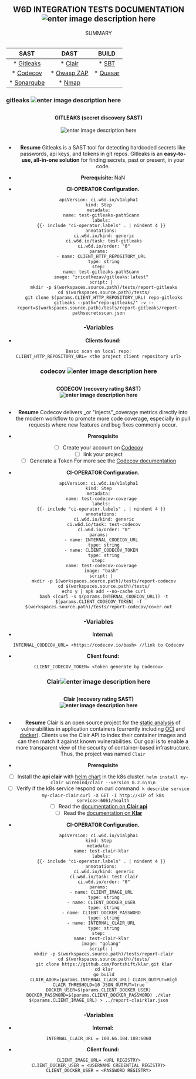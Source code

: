 ## **<center>W6D INTEGRATION TESTS DOCUMENTATION <br/> ![enter image description here](https://www.w6d.io/images/Logo.svg)<center/>**
<div  align="center">
SUMMARY
<table>

|      SAST       |       DAST      |       BUILD     |
| :---------------: | :---------------:| :---------------: |
|* [Gitleaks](#gitleaks)|* [Clair](#clair)|* [SBT](#gitleaks)|
|* [Codecov]( #codecov)|* [Owasp ZAP](#owaspzap)|* [Quasar](#quasar)|
|* [Sonarqube](#sonarqube)|* [Nmap](#nmap)||
</table>
</div>

### gitleaks ![enter image description here](https://www.w6d.io/images/Logo.svg)
##
**<center>**GITLEAKS** (secret discovery SAST)<center/>**<br/>![enter image description here](https://www.w6d.io/images/Logo.svg)
##
 - **Resume**
 Gitleaks is a SAST tool for detecting hardcoded secrets like passwords, api keys, and tokens in git repos. Gitleaks is an **easy-to-use, all-in-one solution** for finding secrets, past or present, in your code.

 - **Prerequisite:**
    NaN

 - **CI-OPERATOR Configuration.**
```
apiVersion: ci.w6d.io/v1alpha1
kind: Step
metadata:
  name: test-gitleaks-pathScann
  labels:
  {{- include "ci-operator.labels" . | nindent 4 }}
  annotations:
    ci.w6d.io/kind: generic
    ci.w6d.io/task: test-gitleaks
    ci.w6d.io/order: "0"
params:
  - name: CLIENT_HTTP_REPOSITORY_URL
    type: string
step:
  name: test-gitleaks-pathScann
  image: "zricethezav/gitleaks:latest"
  script: |
    mkdir -p $(workspaces.source.path)/tests/report-gitleaks
    cd $(workspaces.source.path)/tests/
    git clone $(params.CLIENT_HTTP_REPOSITORY_URL) repo-gitleaks
    gitleaks --path="repo-gitleaks/" -v --report=$(workspaces.source.path)/tests/report-gitleaks/report-pathsecretsscan.json

```
 ### -**Variables**
 - **Clients found:**
  ```
 Basic scan on local repo:
CLIENT_HTTP_REPOSITORY_URL= <the project client repository url>
```

### codecov ![enter image description here](https://www.w6d.io/images/Logo.svg)
##
**<center>**CODECOV**  (recovery rating SAST)<br/>![enter image description here](https://www.w6d.io/images/Logo.svg)<center/>**
 ##
  - **Resume**
Codecov delivers  _or "injects"_coverage metrics directly into the modern workflow to promote more code coverage, especially in pull requests where new features and bug fixes commonly occur.

 - **Prerequisite**


 - [ ] Create your account on [Codecov](https://about.codecov.io/sign-up/)
 - [ ]  link your project
 - [ ] Generate a Token
    For more see the [Codecov documentation](https://docs.codecov.io/docs/quick-start)

 - **CI-OPERATOR Configuration.**

```
apiVersion: ci.w6d.io/v1alpha1
kind: Step
metadata:
  name: test-codecov-coverage
  labels:
  {{- include "ci-operator.labels" . | nindent 4 }}
  annotations:
    ci.w6d.io/kind: generic
    ci.w6d.io/task: test-codecov
    ci.w6d.io/order: "0"
params:
  - name: INTERNAL_CODECOV_URL
    type: string
  - name: CLIENT_CODECOV_TOKEN
    type: string
step:
  name: test-codecov-coverage
  image: "bash"
  script: |
    mkdir -p $(workspaces.source.path)/tests/report-codecov
    cd $(workspaces.source.path)/tests/
    echo y | apk add --no-cache curl
    bash <(curl -s $(params.INTERNAL_CODECOV_URL)) -t $(params.CLIENT_CODECOV_TOKEN) -f $(workspaces.source.path)/tests/report-codecov/cover.out

```
 ### -**Variables**
 - **Internal:**
```
INTERNAL_CODECOV_URL= <https://codecov.io/bash> //link to Codecov
```
 - **Client found:**
  ```
CLIENT_CODECOV_TOKEN= <token generate by Codecov>
```
### Clair![enter image description here](https://www.w6d.io/images/Logo.svg)
##
**<center>**Clair**  (recovery rating SAST)<br/>![enter image description here](https://www.w6d.io/images/Logo.svg)<center/>**
 ##
  - **Resume**
Clair is an open source project for the  [static analysis](https://en.wikipedia.org/wiki/Static_program_analysis)  of vulnerabilities in application containers (currently including  [OCI](https://github.com/opencontainers/image-spec/blob/master/spec.md)  and  [docker](https://github.com/docker/docker/blob/master/image/spec/v1.2.md)). Clients use the Clair API to index their container images and can then match it against known vulnerabilities. Our goal is to enable a more transparent view of the security of container-based infrastructure. Thus, the project was named  `Clair`

 - **Prerequisite**
 - [ ] Install the **api clair** with [helm chart](https://github.com/quay/clair/tree/3617b7a12646d9d5f68ec057ed327b2f16ffeafb/contrib/helm/clair/templates) in the k8s cluster.
`helm install my-clair wiremind/clair --version 0.2.6\n\n`
 - [ ] Verify if the k8s service respond on curl command:
`k describe service my-clair-clair`
`curl -X GET -I http://<IP of k8s service>:6061/health`
 - [ ] Read the [documentation on **Clair api**](https://quay.github.io/clair/howto/api.html)
 - [ ]  Read the [documentation on **Klar**](https://github.com/optiopay/klar)

 - **CI-OPERATOR Configuration.**

```
apiVersion: ci.w6d.io/v1alpha1
kind: Step
metadata:
  name: test-clair-klar
  labels:
  {{- include "ci-operator.labels" . | nindent 4 }}
  annotations:
    ci.w6d.io/kind: generic
    ci.w6d.io/task: test-clair
    ci.w6d.io/order: "0"
params:
  - name: CLIENT_IMAGE_URL
    type: string
  - name: CLIENT_DOCKER_USER
    type: string
  - name: CLIENT_DOCKER_PASSWORD
    type: string
  - name: INTERNAL_CLAIR_URL
    type: string
step:
  name: test-clair-klar
  image: "golang"
  script: |
    mkdir -p $(workspaces.source.path)/tests/report-clair
    cd $(workspaces.source.path)/tests/
    git clone https://github.com/Portshift/klar.git klar
    cd klar
    go build
    CLAIR_ADDR=(params.INTERNAL_CLAIR_URL) CLAIR_OUTPUT=High CLAIR_THRESHOLD=10 JSON_OUTPUT=true DOCKER_USER=$(params.CLIENT_DOCKER_USER) DOCKER_PASSWORD=$(params.CLIENT_DOCKER_PASSWORD) ./klar $(params.CLIENT_IMAGE_URL) > ../report-clairklar.json
```
 ### -**Variables**
 - **Internal:**
```
INTERNAL_CLAIR_URL = 100.66.104.108:6060
```
 - **Client found:**
  ```
CLIENT_IMAGE_URL= <URL REGISTRY>
CLIENT_DOCKER_USER = <USERNAME CREDENTIAL REGISTRY>
CLIENT_DOCKER_USER = <PASSWORD REGISTRY>
```